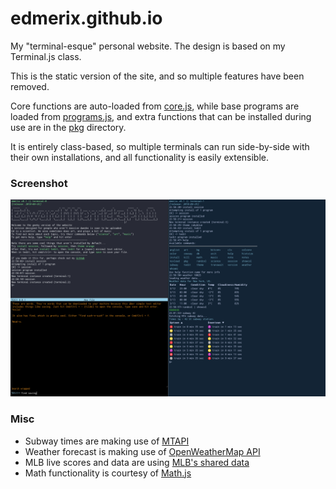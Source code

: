 # edmerix.github.io
My "terminal-esque" personal website. The design is based on my Terminal.js class.

This is the static version of the site, and so multiple features have been removed.

Core functions are auto-loaded from [core.js](core.js), while base programs are loaded from [programs.js](programs.js), and extra functions that can be installed during use are in the [pkg](pkg/) directory.

It is entirely class-based, so multiple terminals can run side-by-side with their own installations, and all functionality is easily extensible.

### Screenshot

![Emerix Terminal in action with multiple sessions](screenshots/EmerixTerminalScreenshot.png?raw=true "Emerix Terminal in action with multiple sessions")

### Misc

- Subway times are making use of [MTAPI](https://github.com/jonthornton/MTAPI)
- Weather forecast is making use of [OpenWeatherMap API](https://api.openweathermap.org)
- MLB live scores and data are using [MLB's shared data](https://gd2.mlb.com/components/game/mlb/)
- Math functionality is courtesy of [Math.js](https://mathjs.org)
